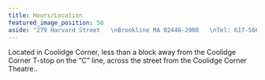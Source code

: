 ```yaml
---
title: Hours/Location
featured_image_position: 50
aside: "279 Harvard Street   \nBrookline MA 02446-2908   \nTel: 617-566-6660   \nFax: 617-734-9125  \n\nOpen 7 days a week  \nMonday - Thursday 8:30am - 10pm   \nFriday 8:30am - 11pm   \nSaturday 9am - 11pm  \nSunday 9am - 9pm"
---
```

Located in Coolidge Corner, less than a block away from the Coolidge Corner T-stop on the “C” line, across the street from the Coolidge Corner Theatre..